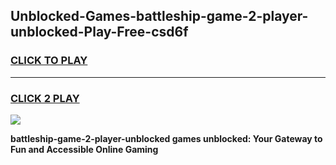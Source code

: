 
## Unblocked-Games-battleship-game-2-player-unblocked-Play-Free-csd6f
<h3>
<a href="https://premium76.site?title=battleship-game-2-player-unblocked&ref=19M">CLICK TO PLAY</a></h3>
<hr>

<h3>
<a href="https://premium76.site?title=battleship-game-2-player-unblocked&ref=19M">CLICK 2 PLAY</a>
  
</h3>

<a href="https://premium76.site?title=battleship-game-2-player-unblocked&ref=19M"><img src="https://clearcache.store/games.png"></a>


**battleship-game-2-player-unblocked games unblocked: Your Gateway to Fun and Accessible Online Gaming**
